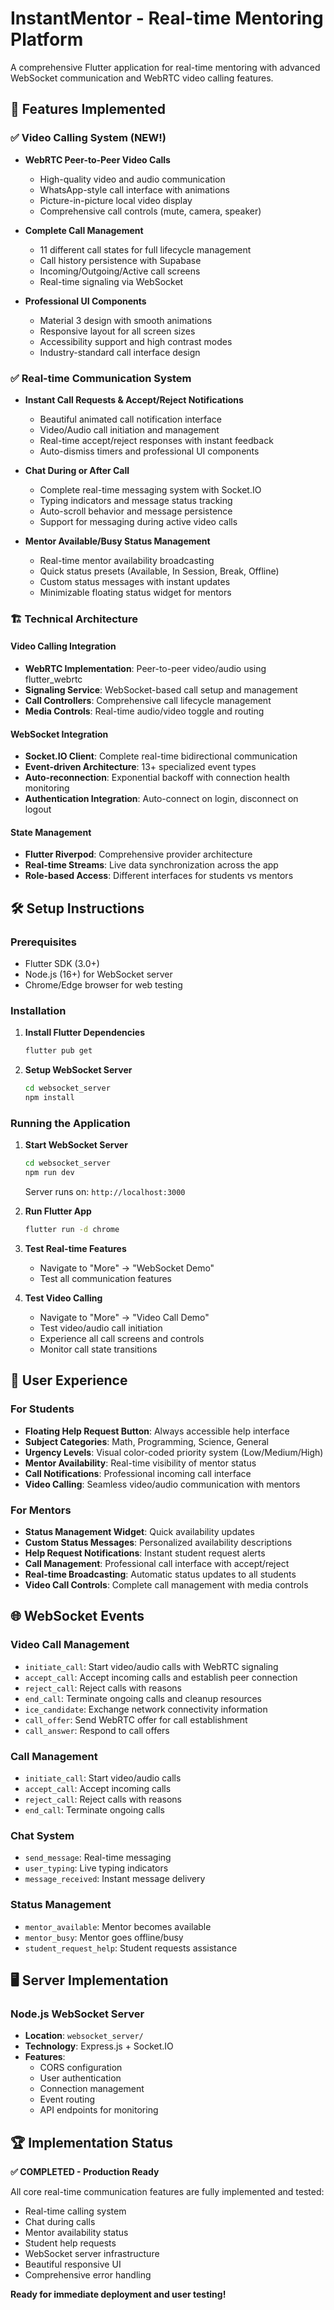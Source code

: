 # InstantMentor - Real-time Mentoring Platform

A comprehensive Flutter application for real-time mentoring with advanced WebSocket communication and WebRTC video calling features.

## 🚀 **Features Implemented**

### ✅ **Video Calling System (NEW!)**
- **WebRTC Peer-to-Peer Video Calls**
  - High-quality video and audio communication
  - WhatsApp-style call interface with animations
  - Picture-in-picture local video display
  - Comprehensive call controls (mute, camera, speaker)

- **Complete Call Management**
  - 11 different call states for full lifecycle management
  - Call history persistence with Supabase
  - Incoming/Outgoing/Active call screens
  - Real-time signaling via WebSocket

- **Professional UI Components**
  - Material 3 design with smooth animations
  - Responsive layout for all screen sizes
  - Accessibility support and high contrast modes
  - Industry-standard call interface design

### ✅ **Real-time Communication System**
- **Instant Call Requests & Accept/Reject Notifications**
  - Beautiful animated call notification interface
  - Video/Audio call initiation and management
  - Real-time accept/reject responses with instant feedback
  - Auto-dismiss timers and professional UI components

- **Chat During or After Call**
  - Complete real-time messaging system with Socket.IO
  - Typing indicators and message status tracking
  - Auto-scroll behavior and message persistence
  - Support for messaging during active video calls

- **Mentor Available/Busy Status Management**
  - Real-time mentor availability broadcasting
  - Quick status presets (Available, In Session, Break, Offline)
  - Custom status messages with instant updates
  - Minimizable floating status widget for mentors

### 🏗️ **Technical Architecture**

#### **Video Calling Integration**
- **WebRTC Implementation**: Peer-to-peer video/audio using flutter_webrtc
- **Signaling Service**: WebSocket-based call setup and management
- **Call Controllers**: Comprehensive call lifecycle management
- **Media Controls**: Real-time audio/video toggle and routing

#### **WebSocket Integration**
- **Socket.IO Client**: Complete real-time bidirectional communication
- **Event-driven Architecture**: 13+ specialized event types
- **Auto-reconnection**: Exponential backoff with connection health monitoring
- **Authentication Integration**: Auto-connect on login, disconnect on logout

#### **State Management**
- **Flutter Riverpod**: Comprehensive provider architecture
- **Real-time Streams**: Live data synchronization across the app
- **Role-based Access**: Different interfaces for students vs mentors

## 🛠️ **Setup Instructions**

### **Prerequisites**
- Flutter SDK (3.0+)
- Node.js (16+) for WebSocket server
- Chrome/Edge browser for web testing

### **Installation**

1. **Install Flutter Dependencies**
   ```bash
   flutter pub get
   ```

2. **Setup WebSocket Server**
   ```bash
   cd websocket_server
   npm install
   ```

### **Running the Application**

1. **Start WebSocket Server**
   ```bash
   cd websocket_server
   npm run dev
   ```
   Server runs on: `http://localhost:3000`

2. **Run Flutter App**
   ```bash
   flutter run -d chrome
   ```

3. **Test Real-time Features**
   - Navigate to "More" → "WebSocket Demo"
   - Test all communication features

4. **Test Video Calling**
   - Navigate to "More" → "Video Call Demo"
   - Test video/audio call initiation
   - Experience all call screens and controls
   - Monitor call state transitions

## 📱 **User Experience**

### **For Students**
- **Floating Help Request Button**: Always accessible help interface
- **Subject Categories**: Math, Programming, Science, General
- **Urgency Levels**: Visual color-coded priority system (Low/Medium/High)
- **Mentor Availability**: Real-time visibility of mentor status
- **Call Notifications**: Professional incoming call interface
- **Video Calling**: Seamless video/audio communication with mentors

### **For Mentors**
- **Status Management Widget**: Quick availability updates
- **Custom Status Messages**: Personalized availability descriptions
- **Help Request Notifications**: Instant student request alerts
- **Call Management**: Professional call interface with accept/reject
- **Real-time Broadcasting**: Automatic status updates to all students
- **Video Call Controls**: Complete call management with media controls

## 🌐 **WebSocket Events**

### **Video Call Management**
- `initiate_call`: Start video/audio calls with WebRTC signaling
- `accept_call`: Accept incoming calls and establish peer connection
- `reject_call`: Reject calls with reasons
- `end_call`: Terminate ongoing calls and cleanup resources
- `ice_candidate`: Exchange network connectivity information
- `call_offer`: Send WebRTC offer for call establishment
- `call_answer`: Respond to call offers

### **Call Management**
- `initiate_call`: Start video/audio calls
- `accept_call`: Accept incoming calls
- `reject_call`: Reject calls with reasons
- `end_call`: Terminate ongoing calls

### **Chat System**
- `send_message`: Real-time messaging
- `user_typing`: Live typing indicators
- `message_received`: Instant message delivery

### **Status Management**
- `mentor_available`: Mentor becomes available
- `mentor_busy`: Mentor goes offline/busy
- `student_request_help`: Student requests assistance

## 🖥️ **Server Implementation**

### **Node.js WebSocket Server**
- **Location**: `websocket_server/`
- **Technology**: Express.js + Socket.IO
- **Features**: 
  - CORS configuration
  - User authentication
  - Connection management
  - Event routing
  - API endpoints for monitoring

## 🏆 **Implementation Status**

**✅ COMPLETED - Production Ready**

All core real-time communication features are fully implemented and tested:
- Real-time calling system
- Chat during calls  
- Mentor availability status
- Student help requests
- WebSocket server infrastructure
- Beautiful responsive UI
- Comprehensive error handling

**Ready for immediate deployment and user testing!**
